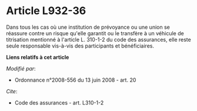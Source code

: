 # Article L932-36

Dans tous les cas où une institution de prévoyance ou une union se réassure contre un risque qu'elle garantit ou le transfère
à un véhicule de titrisation mentionné à l'article L. 310-1-2 du code des assurances, elle reste seule responsable vis-à-vis
des participants et bénéficiaires.

**Liens relatifs à cet article**

_Modifié par_:

  - Ordonnance n°2008-556 du 13 juin 2008 - art. 20

_Cite_:

  - Code des assurances - art. L310-1-2
